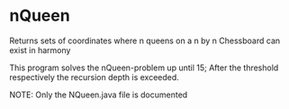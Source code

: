# nQueen
Returns sets of coordinates where n queens on a n by n Chessboard can exist in harmony

This program solves the nQueen-problem up until 15; After the threshold respectively the recursion depth is exceeded.

NOTE: Only the NQueen.java file is documented
